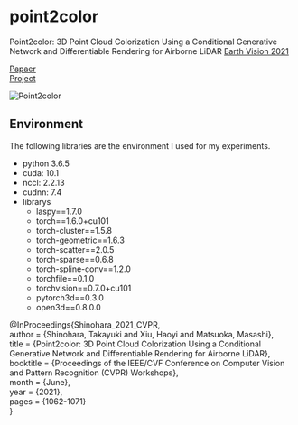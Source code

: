 # point2color
Point2color: 3D Point Cloud Colorization Using a Conditional Generative Network and Differentiable Rendering for Airborne LiDAR [Earth Vision 2021](http://www.classic.grss-ieee.org/earthvision2021/program.html)

[Papaer]( https://openaccess.thecvf.com/content/CVPR2021W/EarthVision/html/Shinohara_Point2color_3D_Point_Cloud_Colorization_Using_a_Conditional_Generative_Network_CVPRW_2021_paper.html)  
[Project]( https://shnhrtkyk.github.io/portfolio/portfolio-5/)

![Point2color](https://user-images.githubusercontent.com/49538481/118940135-5efa8080-b98b-11eb-8c22-de4f156c3fa7.png)

## Environment
The following libraries are the environment I used for my experiments.

- python 3.6.5
- cuda: 10.1 
- nccl: 2.2.13
- cudnn: 7.4
- librarys
    - laspy==1.7.0
    - torch==1.6.0+cu101
    - torch-cluster==1.5.8
    - torch-geometric==1.6.3
    - torch-scatter==2.0.5
    - torch-sparse==0.6.8
    - torch-spline-conv==1.2.0
    - torchfile==0.1.0
    - torchvision==0.7.0+cu101
    - pytorch3d==0.3.0
    - open3d==0.8.0.0
    

@InProceedings{Shinohara_2021_CVPR,  
    author    = {Shinohara, Takayuki and Xiu, Haoyi and Matsuoka, Masashi},  
    title     = {Point2color: 3D Point Cloud Colorization Using a Conditional Generative Network and Differentiable Rendering for Airborne LiDAR},  
    booktitle = {Proceedings of the IEEE/CVF Conference on Computer Vision and Pattern Recognition (CVPR) Workshops},  
    month     = {June},  
    year      = {2021},  
    pages     = {1062-1071}  
}